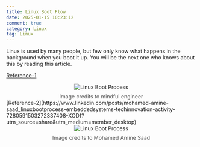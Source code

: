 ```yaml
---
title: Linux Boot Flow
date: 2025-01-15 10:23:12
comment: true
category: Linux
tag: Linux
---
```


Linux is used by many people, but few only know what happens in the background when you boot it up. You will be the next one who knows about this by reading this article.

[Reference-1](https://www.linkedin.com/posts/mindfulengineer_linuxbootprocess-systemstartup-bios-activity-7239294114884657153-hA7r?utm_source=share&utm_medium=member_desktop)

<div style="display: flex; flex-direction: column; align-items: center;">
    <img src="/images/LinuxBootProcess.assets/LinuxBootProcess2.gif" alt="Linux Boot Process">
    <span style="margin-top: 8px; font-size: 14px; color: #555;">Image credits to mindful engineer</span>
</div>
[Reference-2](https://www.linkedin.com/posts/mohamed-amine-saad_linuxbootprocess-embeddedsystems-techinnovation-activity-7280591503272337408-XODf?utm_source=share&utm_medium=member_desktop)

<div style="display: flex; flex-direction: column; align-items: center;">
    <img src="/images/LinuxBootProcess.assets/LinuxBootProcess3.gif" alt="Linux Boot Process">
    <span style="margin-top: 8px; font-size: 14px; color: #555;">Image credits to Mohamed Amine Saad</span>
</div>